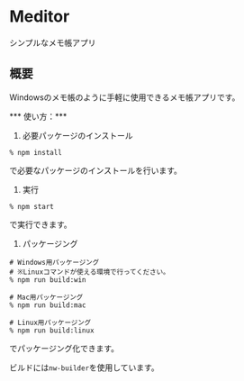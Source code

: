 # Meditor

シンプルなメモ帳アプリ

## 概要

Windowsのメモ帳のように手軽に使用できるメモ帳アプリです。

*** 使い方：***

1. 必要パッケージのインストール
```
% npm install
```
で必要なパッケージのインストールを行います。

1. 実行
```
% npm start
```
で実行できます。

1. パッケージング
```
# Windows用パッケージング
# ※Linuxコマンドが使える環境で行ってください。
% npm run build:win

# Mac用パッケージング
% npm run build:mac

# Linux用パッケージング
% npm run build:linux
```
でパッケージング化できます。

ビルドには`nw-builder`を使用しています。

